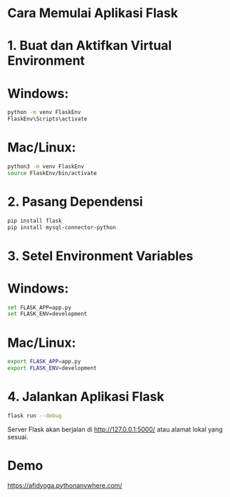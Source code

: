 # Cara Memulai Aplikasi Flask

# 1. Buat dan Aktifkan Virtual Environment
# Windows:
```bash
python -m venv FlaskEnv
FlaskEnv\Scripts\activate
```
# Mac/Linux:
```bash
python3 -m venv FlaskEnv
source FlaskEnv/bin/activate
```
# 2. Pasang Dependensi
```bash
pip install flask
pip install mysql-connector-python
```
# 3. Setel Environment Variables
# Windows:
```bash
set FLASK_APP=app.py
set FLASK_ENV=development
```
# Mac/Linux:
```bash
export FLASK_APP=app.py
export FLASK_ENV=development
```
# 4. Jalankan Aplikasi Flask
```bash
flask run --debug
```

Server Flask akan berjalan di http://127.0.0.1:5000/ atau alamat lokal yang sesuai.
# Demo
https://afidyoga.pythonanywhere.com/
